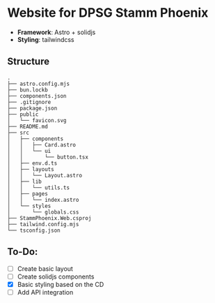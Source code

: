 # Website for DPSG Stamm Phoenix

- **Framework**: Astro + solidjs
- **Styling**: tailwindcss

## Structure
```
.
├── astro.config.mjs
├── bun.lockb
├── components.json
├── .gitignore
├── package.json
├── public
│   └── favicon.svg
├── README.md
├── src
│   ├── components
│   │   ├── Card.astro
│   │   └── ui
│   │       └── button.tsx
│   ├── env.d.ts
│   ├── layouts
│   │   └── Layout.astro
│   ├── lib
│   │   └── utils.ts
│   ├── pages
│   │   └── index.astro
│   └── styles
│       └── globals.css
├── StammPhoenix.Web.csproj
├── tailwind.config.mjs
└── tsconfig.json
```

## To-Do:
- [ ] Create basic layout
- [ ] Create solidjs components
- [x] Basic styling based on the CD
- [ ] Add API integration
